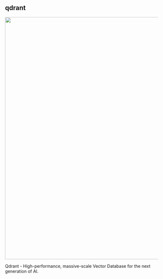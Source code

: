 ## qdrant

<p align="center">
  <img src="https://qdrant.tech/articles_data/qdrant-1.3.x/web-ui.png" width="800" />
</p>

Qdrant - High-performance, massive-scale Vector Database for the next generation of AI.
